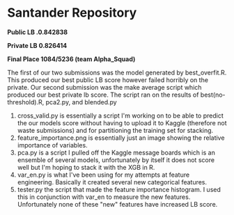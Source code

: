 ﻿# Santander Repository 
 

**Public LB .0.842838**

**Private LB 0.826414**

**Final Place 1084/5236 (team Alpha_Squad)**

The first of our two submissions was the model generated by best_overfit.R. This produced our best public LB score however failed horribly on the private. Our second submission was the make average script which produced our best private lb score. The script ran on the results of best(no-threshold).R, pca2.py, and blended.py 

1. cross_valid.py is essentially a script I'm working on to be able to predict the our models score without having to upload it to Kaggle (therefore not waste submissions) and for partitioning the training set for stacking. 
2. feature_importance.png is essentially just an image showing the relative importance of variables. 
3. pca.py is a script I pulled off the Kaggle message boards which is an ensemble of several models, unfortunately by itself it does not score well but I'm hoping to stack it with the XGB in R. 
4. var_en.py is what I've been using for my attempts at feature engineering. Basically it created several new categorical features.
5. tester.py the script that made the feature importance histogram. I used this in conjunction with var_en to measure the new features. Unfortunately none of these "new" features have increased LB score. 

 
